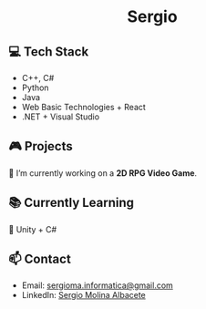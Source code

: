 <h1 align="center">Sergio</h1>

<h2>💻 Tech Stack</h2>
<ul>
  <li>C++, C#</li>
  <li>Python</li>
  <li>Java</li>
  <li>Web Basic Technologies + React</li>
  <li>.NET + Visual Studio</li>
</ul>

<h2>🎮 Projects</h2>
<p>🔭 I’m currently working on a <strong>2D RPG Video Game</strong>.</p>

<h2>📚 Currently Learning</h2>
<p>🌱 Unity + C#</p>

<h2>📫 Contact</h2>
<ul>
  <li>Email: <a href="mailto:sergioma.informatica@gmail.com">sergioma.informatica@gmail.com</a></li>
  <li>LinkedIn: <a href="https://www.linkedin.com/in/sergio-molina-albacete/" target="_blank">Sergio Molina Albacete</a></li>
</ul>

